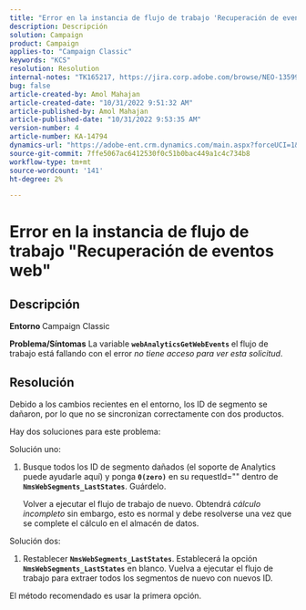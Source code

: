 ```yaml
---
title: "Error en la instancia de flujo de trabajo 'Recuperación de eventos web'"
description: Descripción
solution: Campaign
product: Campaign
applies-to: "Campaign Classic"
keywords: "KCS"
resolution: Resolution
internal-notes: "TK165217, https://jira.corp.adobe.com/browse/NEO-13599"
bug: false
article-created-by: Amol Mahajan
article-created-date: "10/31/2022 9:51:32 AM"
article-published-by: Amol Mahajan
article-published-date: "10/31/2022 9:53:35 AM"
version-number: 4
article-number: KA-14794
dynamics-url: "https://adobe-ent.crm.dynamics.com/main.aspx?forceUCI=1&pagetype=entityrecord&etn=knowledgearticle&id=87914594-0159-ed11-9561-6045bd006079"
source-git-commit: 7ffe5067ac6412530f0c51b0bac449a1c4c734b8
workflow-type: tm+mt
source-wordcount: '141'
ht-degree: 2%

---
```


# Error en la instancia de flujo de trabajo &quot;Recuperación de eventos web&quot;

## Descripción

<b>Entorno </b>
Campaign Classic


<b>Problema/Síntomas</b>
La variable <b>`webAnalyticsGetWebEvents` </b>el flujo de trabajo está fallando con el error *no tiene acceso para ver esta solicitud*.


## Resolución


Debido a los cambios recientes en el entorno, los ID de segmento se dañaron, por lo que no se sincronizan correctamente con dos productos.

Hay dos soluciones para este problema:

Solución uno:

1. Busque todos los ID de segmento dañados (el soporte de Analytics puede ayudarle aquí) y ponga <b>`0(zero)`</b> en su requestId=&quot;&quot; dentro de <b>`NmsWebSegments_LastStates`</b>. Guárdelo.

   Volver a ejecutar el flujo de trabajo de nuevo. Obtendrá *cálculo incompleto* sin embargo, esto es normal y debe resolverse una vez que se complete el cálculo en el almacén de datos.


Solución dos:

1. Restablecer <b>`NmsWebSegments_LastStates`</b>. Establecerá la opción <b>`NmsWebSegments_LastStates`</b> en blanco. Vuelva a ejecutar el flujo de trabajo para extraer todos los segmentos de nuevo con nuevos ID.




El método recomendado es usar la primera opción.
